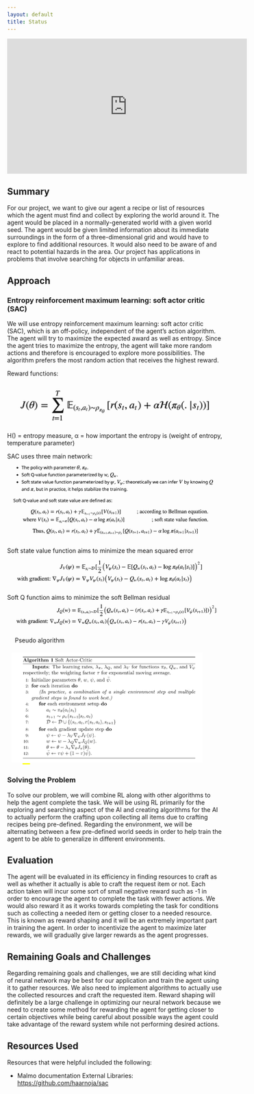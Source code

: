 ```yaml
---
layout: default
title: Status
---
```


<iframe width="560" height="315" src="https://www.youtube.com/embed/EtwqYYouHnY" frameborder="0" allow="accelerometer; autoplay; encrypted-media; gyroscope; picture-in-picture" allowfullscreen style="margin:auto; display:block;"></iframe>


## Summary
For our project, we want to give our agent a recipe or list of resources which the agent must find and collect by exploring the world around it. The agent would be placed in a normally-generated world with a given world seed. The agent would be given limited information about its immediate surroundings in the form of a three-dimensional grid and would have to explore to find additional resources. It would also need to be aware of and react to potential hazards in the area. Our project has applications in problems that involve searching for objects in unfamiliar areas.

## Approach

### Entropy reinforcement maximum learning: soft actor critic (SAC)


We will use entropy reinforcement maximum learning: soft actor critic (SAC), which is an off-policy, independent of the agent’s action algorithm. The agent will try to maximize the expected award as well as entropy. Since the agent tries to maximize the entropy, the agent will take more random actions and therefore is encouraged to explore more possibilities. The algorithm prefers the most random action that receives the highest reward.

Reward functions:
<img src='https://raw.githubusercontent.com/jhnguyen521/SpeedCrafter/main/img/reward_f.png' title='Reward function' />
                                                                                                                  

 
H() = entropy measure, α = how important the entropy is (weight of entropy, temperature parameter) 


SAC uses three main network:
<img src='https://raw.githubusercontent.com/jhnguyen521/SpeedCrafter/main/img/3functions.png' title='threefunctions' />

 
Soft state value function aims to minimize the mean squared error 
<img src='https://raw.githubusercontent.com/jhnguyen521/SpeedCrafter/main/img/soft_state.png' title='soft state Q' />


Soft Q function aims to minimize the soft Bellman residual
<img src='https://raw.githubusercontent.com/jhnguyen521/SpeedCrafter/main/img/soft_q.png' title='soft state Q' />

 
Pseudo algorithm

<img src='https://raw.githubusercontent.com/jhnguyen521/SpeedCrafter/main/img/algorithm.png' title='algorithm' />

### Solving the Problem

To solve our problem, we will combine RL along with other algorithms to help the agent complete the task. We will be using RL primarily for the exploring and searching aspect of the AI and creating algorithms for the AI to actually perform the crafting upon collecting all items due to crafting recipes being pre-defined. Regarding the environment, we will be alternating between a few pre-defined world seeds in order to help train the agent to be able to generalize in different environments.


## Evaluation

The agent will be evaluated in its efficiency in finding resources to craft as well as whether it actually is able to craft the request item or not. Each action taken will incur some sort of small negative reward such as -1 in order to encourage the agent to complete the task with fewer actions. We would also reward it as it works towards completing the task for conditions such as collecting a needed item or getting closer to a needed resource. This is known as reward shaping and it will be an extremely important part in training the agent. In order to incentivize the agent to maximize later rewards, we will gradually give larger rewards as the agent progresses.

## Remaining Goals and Challenges

Regarding remaining goals and challenges, we are still deciding what kind of neural network may be best for our application and train the agent using it to gather resources. We also need to implement algorithms to actually use the collected resources and craft the requested item. Reward shaping will definitely be a large challenge in optimizing our neural network because we need to create some method for rewarding the agent for getting closer to certain objectives while being careful about possible ways the agent could take advantage of the reward system while not performing desired actions.

## Resources Used
Resources that were helpful included the following:
* Malmo documentation
External Libraries:
https://github.com/haarnoja/sac

